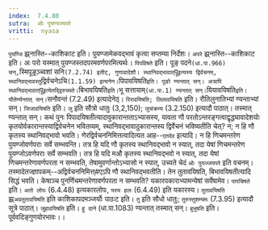 ```yaml
---
index:  7.4.80
sutra:  ओः पुयण्यज्यपरे
vritti:  nyasa
---
```


`पुयण्जि` झ्र्नास्ति--काशिकाट इति। पुयण्जामेकवद्भावं कृत्वा सप्तम्या निर्देशः। `अपरे` झ्र्नास्ति--काशिकाट इति। अः परो यस्मात् पुयण्जस्तदपरमवर्णपरमित्यर्थः। `पिपविषते` इति। पूङ् पदने` (धा.पा.966) सन्, `स्मिपूङ्रञ़्च्वशां सनि` (7.2.74) इतीट्, गुणावादेशौ। स्थानिवद्भावात् `पू` इत्यस्य द्विर्वचनम्, स्थानिवद्भावस्तु `द्विर्वचनेऽचि` (1.1.59) इत्यनेन। `पिपावयिषति` इति। पूङो ण्यन्तात् सन्। अत्रापि स्थानिवद्भावात् `पू` इत्येतद्द्विरुच्यते। `बिभावयिषति` इति। `भू सत्तायाम्` (धा.पा.1) ण्यन्तात् सन्।
`यियावयिषति` इति। यौतेर्ण्यन्तात् सन्। `सनौवन्तं (7.2.49) इत्यादेनेठ्। `रिरावयिषति; लिलावयिषति` इति। रौतिलुनातिभ्यां ण्यन्ताभ्यां सन्।
`जिजावयिषति` इति। `जु` इति सौत्रो धातुः (3,2,150); `जुचंक्रम्य` (3.2.150) इत्यादौ पाठात्। तस्मात् ण्यन्तात् सन्।
कथं पुनः पिपादयिषतीत्यादावुकारान्तताऽभ्यासस्य, यावता णौ परतोऽन्तरङ्गत्वाद्वृद्ध्यावादेशयोः कृतयोर्वकारान्तस्याद्विर्वचनेन भवितव्यम्, स्थानिवद्भावादुकारान्तस्य द्विर्वेचनं भविष्यतीति चेत्? न; न हि णौ कृतस्य स्थानिवद्भावो भवति। णेरद्विर्वचननिमित्तत्वादित्यत आह--`एतदेव` इत्यादि। न हि णिचमन्तरेण पुयण्जोवर्णपराः सर्वे सम्भवन्ति। तत्र हि यदि णौ कृतस्य स्थानिवद्भावो न स्यात्, तदा येषां णिचमन्तरेण पुयण्जोऽवर्णपराः सर्वे सम्भवति। तत्र हि यदि मऔ कृतस्य स्थानिवद्भवो न स्यात्, तदा येषां णिचमन्तरेणावर्णपरता न सम्भवति, तेषामुवर्णान्तोऽभ्यासो न स्यात्, उच्यते चेदं `ओः पुयज्जयपरे` इति वचनम्। तस्मादेतज्ज्ञापकम्--अद्विर्वचननिमित्त्#एऽपि णौ स्थानिवद्भवतीति। तेन तुतावयिषति, बिभावयिषतीत्यादि सिद्धं भवति। केषाञ्च पुनर्णिचमन्तरेणावर्णपरता न सम्भवति? यकारपकाराभ्यामन्येषां सर्वेषामेव। `पापचिषते` इति। `अतो लोपः` (6.4.48) इत्यकारलोपः, `यस्य हलः` (6.4.49) इति यकारस्य। `तुतावयिषति` झ्र्`अवतुतावयिषति` इति काशिकापदमञ्जर्योः पाठःट इति। `तु` इति सौधो धातुः; `तुरुस्तुशम्यमः` (7.3.95) इत्यादौ सूत्रे पाठात्। `जुहावयिषति` इति। `हु दाने` (धा.पा.1083) ण्यन्तात् तस्मात् सन्। `बुभूषति` इति। पूर्ववदिङ्गुणयोरभावः।।

